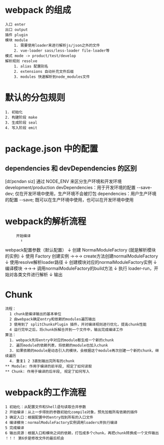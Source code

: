 # webpack 的组成

    入口 enter
    出口 output
    插件 plugin
    模块 module
        1. 需要使用loader来进行解析js/json之外的文件
        2. vue-loader sass/less-loader file-loader等
    模式 mode -> product/test/develop
    解析规则 resolve
        1. alias 配置别名
        2. extensions 自动补充文件后缀
        3. modules 快速解析到node_modules文件

# 默认的分包规则

    1. 初始化
    2. 构建阶段 make
    3. 生成阶段 seal
    4. 写入阶段 emit

# package.json 中的配置
## dependencies 和 devDependencies 的区别
  [dɪˈpɛndən siz]
  通过 NODE_ENV 来区分生产环境和开发环境 development/production
  devDependencies：用于开发环境的配置 --save-dev; 仅在开发环境中使用，生产环境不会被打包
  dependencies：用户生产环境的配置 --save; 既可以在生产环境中使用，也可以在开发环境中使用

# webpack的解析流程
         开始编译
           ↓
  webpack配置参数（默认配置）
           ↓
  创建 NormalModuleFactory (就是解析模块的实例)
           ↓
   使用 Factory 创建实例  →→→  create方法创建normalModuleFactory
           ↓                 使用resolve解析loader路径
           ↓                 创建模块对应的normalModuleFactory实例
           ↓
         编译模块  →→→  调用normalModuleFactory的build方法
           ↓           执行 loader-run，开始对各类文件进行解析
           ↓
          输出

# Chunk
    流程：
      1 chunk是编译输出的基本单位
      2 由webpack确定entry和依赖的modules遍历输出
      3 使用到了 splitChunksPlugin 插件，并对编译规则进行优化，提高chunk性能
      4 运行完毕之后，将chunk拆解合并到一个文件中，输出完成编译工作
    算法：
      1. webpack先将entry中对应的module都生成一个新的chunk
      2. 遍历module的依赖列表，将依赖的module也加入chunk
      3. 如果依赖的module是动态引入的模块，会根据这个module再次创建一个新的chunk，继续遍历
      4. 重复1 2 3直到输出完所有的chunk
    ** Module: 作用于编译的前半段, 规定了如何读取
    ** Chunk: 作用于编译的后半段, 规定了如何写入

# webpack的工作流程
    1 初始化：从配置文件和Shell语句读取合并参数
    2 开始编译：从上一步得到的参数初始化compile对象，预先加载所有依赖的插件
    3 确定入口：根据配置中的entry找到所有的入口文件
    4 编译模块：normalModuleFactory实例调用loaders并执行编译
    5 完成编译
    6 输出资源：根据入口和模块之间的依赖，打包成多个chunk，再把chunk转换成一个文件输出
    ！！！ 第6步是修改文件的最后机会
